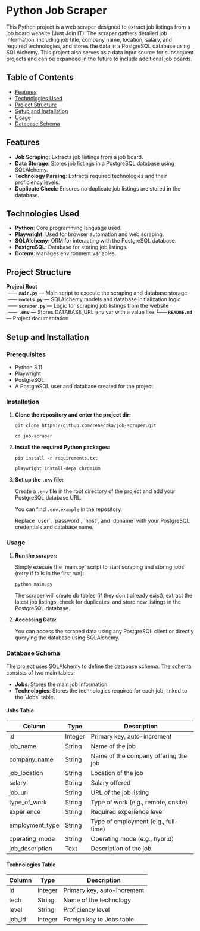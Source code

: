 # Python Job Scraper

This Python project is a web scraper designed to extract job listings from a job board website (Just Join IT). The scraper gathers detailed job information, including job title, company name, location, salary, and required technologies, and stores the data in a PostgreSQL database using SQLAlchemy. This project also serves as a data input source for subsequent projects and can be expanded in the future to include additional job boards.

## Table of Contents

- [Features](#features)
- [Technologies Used](#technologies-used)
- [Project Structure](#project-structure)
- [Setup and Installation](#setup-and-installation)
- [Usage](#usage)
- [Database Schema](#database-schema)

## Features

- **Job Scraping**: Extracts job listings from a job board.
- **Data Storage**: Stores job listings in a PostgreSQL database using SQLAlchemy.
- **Technology Parsing**: Extracts required technologies and their proficiency levels.
- **Duplicate Check**: Ensures no duplicate job listings are stored in the database.

## Technologies Used

- **Python**: Core programming language used.
- **Playwright**: Used for browser automation and web scraping.
- **SQLAlchemy**: ORM for interacting with the PostgreSQL database.
- **PostgreSQL**: Database for storing job listings.
- **Dotenv**: Manages environment variables.

## Project Structure

**Project Root**  
├── **`main.py`**          — Main script to execute the scraping and database storage  
├── **`models.py`**       — SQLAlchemy models and database initialization logic  
├── **`scraper.py`**      — Logic for scraping job listings from the website  
├── **`.env`**               — Stores DATABASE_URL env var with a value like 
└── **`README.md`**    — Project documentation  



## Setup and Installation

### Prerequisites

- Python 3.11
- Playwright
- PostgreSQL
- A PostgreSQL user and database created for the project

### Installation

1. **Clone the repository and enter the project dir:**

   
   `git clone https://github.com/reneczka/job-scraper.git`

   `cd job-scraper` 

2. **Install the required Python packages:**

   `pip install -r requirements.txt`

   `playwright install-deps chromium`

3. **Set up the `.env` file:**

   Create a `.env` file in the root directory of the project and add your PostgreSQL database URL.
   
   You can find `.env.example` in the repository.

   Replace \`user\`, \`password\`, \`host\`, and \`dbname\` with your PostgreSQL credentials and database name.  

### Usage

1. **Run the scraper:**

   Simply execute the \`main.py\` script to start scraping and storing jobs (retry if fails in the first run):  

   `python main.py` 

   The scraper will create db tables (if they don't already exist), extract the latest job listings, check for duplicates, and store new listings in the PostgreSQL database.

2. **Accessing Data:**

   You can access the scraped data using any PostgreSQL client or directly querying the database using SQLAlchemy.

### Database Schema

The project uses SQLAlchemy to define the database schema. The schema consists of two main tables:

- **Jobs**: Stores the main job information.
- **Technologies**: Stores the technologies required for each job, linked to the \`Jobs\` table.

#### Jobs Table

| Column           | Type    | Description                          |
| ---------------- | ------- | ------------------------------------ |
| id               | Integer | Primary key, auto-increment          |
| job_name         | String  | Name of the job                      |
| company_name     | String  | Name of the company offering the job |
| job_location     | String  | Location of the job                  |
| salary           | String  | Salary offered                       |
| job_url          | String  | URL of the job listing               |
| type_of_work     | String  | Type of work (e.g., remote, onsite)  |
| experience       | String  | Required experience level            |
| employment_type  | String  | Type of employment (e.g., full-time) |
| operating_mode   | String  | Operating mode (e.g., hybrid)        |
| job_description  | Text    | Description of the job               |

#### Technologies Table

| Column  | Type    | Description               |
| ------- | ------- | ------------------------- |
| id      | Integer | Primary key, auto-increment |
| tech    | String  | Name of the technology    |
| level   | String  | Proficiency level         |
| job_id  | Integer | Foreign key to Jobs table |

